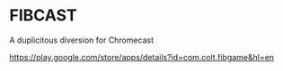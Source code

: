 # FIBCAST

A duplicitous diversion for Chromecast

https://play.google.com/store/apps/details?id=com.colt.fibgame&hl=en
